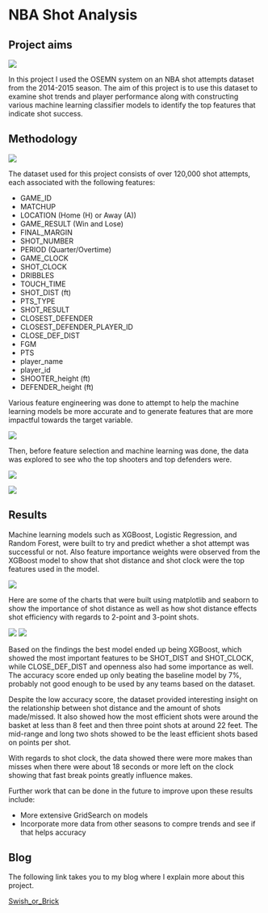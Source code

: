 # NBA Shot Analysis



## Project aims


![](nba_logo.png)


In this project I used the OSEMN system on an NBA shot attempts dataset from the 2014-2015 season. The aim of this project is to use this dataset to examine shot trends and player performance along with constructing various machine learning classifier models to identify the top features that indicate shot success.



## Methodology


![](shot_anlaysis.png)


The dataset used for this project consists of over 120,000 shot attempts, each associated with the following features:

- GAME_ID
- MATCHUP
- LOCATION (Home (H) or Away (A))
- GAME_RESULT (Win and Lose)
- FINAL_MARGIN
- SHOT_NUMBER
- PERIOD (Quarter/Overtime)
- GAME_CLOCK
- SHOT_CLOCK
- DRIBBLES
- TOUCH_TIME
- SHOT_DIST (ft)
- PTS_TYPE
- SHOT_RESULT
- CLOSEST_DEFENDER
- CLOSEST_DEFENDER_PLAYER_ID
- CLOSE_DEF_DIST
- FGM
- PTS
- player_name
- player_id
- SHOOTER_height (ft)
- DEFENDER_height (ft)


Various feature engineering was done to attempt to help the machine learning models be more accurate and to generate features that are more impactful towards the target variable. 

![](feature_engineering.png)


Then, before feature selection and machine learning was done, the data was explored to see who the top shooters and top defenders were.

![](top_shooters.png)

![](top_defenders.png)


## Results


Machine learning models such as XGBoost, Logistic Regression, and Random Forest, were built to try and predict whether a shot attempt was successful or not.  Also feature importance weights were observed from the XGBoost model to show that shot distance and shot clock were the top features used in the model.


![](feature_importance.png)


Here are some of the charts that were built using matplotlib and seaborn to show the importance of shot distance as well as how shot distance effects shot efficiency with regards to 2-point and 3-point shots.

![](shot_distance.png)
![](shot_efficiency.png)


Based on the findings the best model ended up being XGBoost, which showed the most important features to be SHOT_DIST and SHOT_CLOCK, while CLOSE_DEF_DIST and openness also had some importance as well. The accuracy score ended up only beating the baseline model by 7%, probably not good enough to be used by any teams based on the dataset.

Despite the low accuracy score, the dataset provided interesting insight on the relationship between shot distance and the amount of shots made/missed. It also showed how the most efficient shots were around the basket at less than 8 feet and then three point shots at around 22 feet. The mid-range and long two shots showed to be the least efficient shots based on points per shot. 

With regards to shot clock, the data showed there were more makes than misses when there were about 18 seconds or more left on the clock showing that fast break points greatly influence makes. 


Further work that can be done in the future to improve upon these results include:
- More extensive GridSearch on models
- Incorporate more data from other seasons to compre trends and see if that helps accuracy



## Blog

The following link takes you to my blog where I explain more about this project. 

[Swish_or_Brick](https://medium.com/@sabatinochen/swish-or-brick-b12c72af1b)


